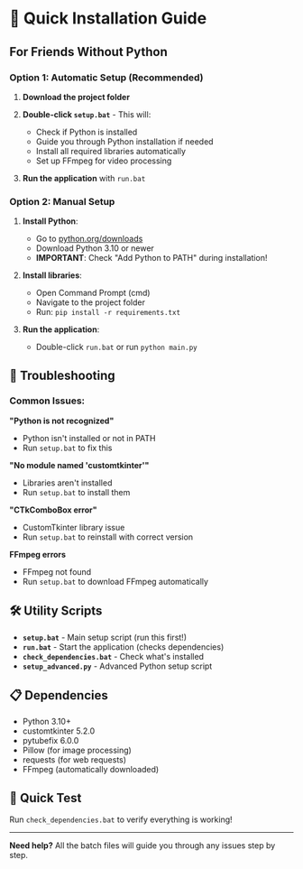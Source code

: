 # 🚀 Quick Installation Guide

## For Friends Without Python

### Option 1: Automatic Setup (Recommended)
1. **Download the project folder**
2. **Double-click `setup.bat`** - This will:
   - Check if Python is installed
   - Guide you through Python installation if needed
   - Install all required libraries automatically
   - Set up FFmpeg for video processing

3. **Run the application** with `run.bat`

### Option 2: Manual Setup
1. **Install Python**:
   - Go to [python.org/downloads](https://www.python.org/downloads/)
   - Download Python 3.10 or newer
   - **IMPORTANT**: Check "Add Python to PATH" during installation!

2. **Install libraries**:
   - Open Command Prompt (cmd)
   - Navigate to the project folder
   - Run: `pip install -r requirements.txt`

3. **Run the application**:
   - Double-click `run.bat` or run `python main.py`

## 🔧 Troubleshooting

### Common Issues:

**"Python is not recognized"**
- Python isn't installed or not in PATH
- Run `setup.bat` to fix this

**"No module named 'customtkinter'"**
- Libraries aren't installed
- Run `setup.bat` to install them

**"CTkComboBox error"** 
- CustomTkinter library issue
- Run `setup.bat` to reinstall with correct version

**FFmpeg errors**
- FFmpeg not found
- Run `setup.bat` to download FFmpeg automatically

## 🛠️ Utility Scripts

- **`setup.bat`** - Main setup script (run this first!)
- **`run.bat`** - Start the application (checks dependencies)
- **`check_dependencies.bat`** - Check what's installed
- **`setup_advanced.py`** - Advanced Python setup script

## 📋 Dependencies
- Python 3.10+ 
- customtkinter 5.2.0
- pytubefix 6.0.0
- Pillow (for image processing)
- requests (for web requests)
- FFmpeg (automatically downloaded)

## 🎯 Quick Test
Run `check_dependencies.bat` to verify everything is working!

---
**Need help?** All the batch files will guide you through any issues step by step.